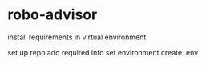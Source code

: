 # robo-advisor


install requirements in virtual environment


set up repo
add required info
set environment
create .env